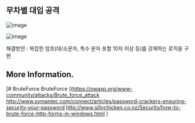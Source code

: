 ## 무차별 대입 공격
![image](https://github.com/user-attachments/assets/3a9ed717-49d2-4271-bd40-f59f06f166fb)

![image](https://github.com/user-attachments/assets/26c23b16-ace3-4b29-bca4-0d9d5f4876db)

해결방안 : 복잡한 암호(대/소문자, 특수 문자 포함 10자 이상 등)를 강제하는 로직을 구현     
## More Information.
[# BruteForce
BruteForce
](https://owasp.org/www-community/attacks/Brute_force_attack
http://www.symantec.com/connect/articles/password-crackers-ensuring-security-your-password
http://www.sillychicken.co.nz/Security/how-to-brute-force-http-forms-in-windows.html
)
